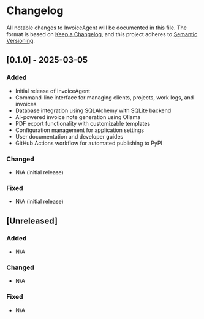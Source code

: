 # Changelog

All notable changes to InvoiceAgent will be documented in this file.
The format is based on [Keep a Changelog](https://keepachangelog.com/en/1.0.0/),
and this project adheres to [Semantic Versioning](https://semver.org/spec/v2.0.0.html).

## [0.1.0] - 2025-03-05
### Added
- Initial release of InvoiceAgent
- Command-line interface for managing clients, projects, work logs, and invoices
- Database integration using SQLAlchemy with SQLite backend
- AI-powered invoice note generation using Ollama
- PDF export functionality with customizable templates
- Configuration management for application settings
- User documentation and developer guides
- GitHub Actions workflow for automated publishing to PyPI

### Changed
- N/A (initial release)

### Fixed
- N/A (initial release)

## [Unreleased]

### Added
- N/A

### Changed
- N/A

### Fixed
- N/A 